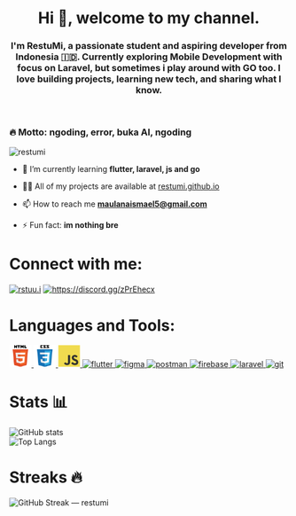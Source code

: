 <h1 align="center">Hi 👋, welcome to my channel.</h1>
<h3 align="center">
I'm <strong>RestuMi</strong>, a passionate student and aspiring developer from Indonesia 🇮🇩.  
Currently exploring <strong>Mobile Development</strong> with focus on <strong>Laravel</strong>, but sometimes i play around with <strong>GO</strong> too.  
I love building projects, learning new tech, and sharing what I know. 
</h3>
<br>
<h3>🔥 Motto: <strong>ngoding, error, buka AI, ngoding</strong></h3>

<p align="left"> <img src="https://komarev.com/ghpvc/?username=restumi&label=Profile%20views&color=0e75b6&style=flat" alt="restumi" /> </p>

- 🌱 I’m currently learning **flutter, laravel, js and go**

- 👨‍💻 All of my projects are available at [restumi.github.io](restumi.github.io)

- 📫 How to reach me **maulanaismael5@gmail.com**

- ⚡ Fun fact: **im nothing bre**

# Connect with me:
<p align="left">
<a href="https://instagram.com/rstuu.i" target="blank"><img align="center" src="https://raw.githubusercontent.com/rahuldkjain/github-profile-readme-generator/master/src/images/icons/Social/instagram.svg" alt="rstuu.i" height="30" width="40" /></a>
<a href="https://discord.gg/https://discord.gg/zPrEhecx" target="blank"><img align="center" src="https://raw.githubusercontent.com/rahuldkjain/github-profile-readme-generator/master/src/images/icons/Social/discord.svg" alt="https://discord.gg/zPrEhecx" height="30" width="40" /></a>
</p>

# Languages and Tools:
<p align="left"> 
  <a href="https://www.w3.org/html/" target="_blank" rel="noreferrer"> 
    <img src="https://raw.githubusercontent.com/devicons/devicon/master/icons/html5/html5-original-wordmark.svg" alt="html5" width="40" height="40"/> 
  </a> 
  
  <a href="https://www.w3schools.com/css/" target="_blank" rel="noreferrer"> 
    <img src="https://raw.githubusercontent.com/devicons/devicon/master/icons/css3/css3-original-wordmark.svg" alt="css3" width="40" height="40"/> 
  </a> 
  
  <a href="https://developer.mozilla.org/en-US/docs/Web/JavaScript" target="_blank" rel="noreferrer"> 
    <img src="https://raw.githubusercontent.com/devicons/devicon/master/icons/javascript/javascript-original.svg" alt="javascript" width="40" height="40"/> 
  </a> 

  <a href="https://flutter.dev" target="_blank" rel="noreferrer"> 
    <img src="https://www.vectorlogo.zone/logos/flutterio/flutterio-icon.svg" alt="flutter" width="40" height="40"/> 
  </a> 
  
  <a href="https://www.figma.com/" target="_blank" rel="noreferrer"> 
    <img src="https://www.vectorlogo.zone/logos/figma/figma-icon.svg" alt="figma" width="40" height="40"/> 
  </a> 

  <a href="https://postman.com" target="_blank" rel="noreferrer"> 
    <img src="https://www.vectorlogo.zone/logos/getpostman/getpostman-icon.svg" alt="postman" width="40" height="40"/> 
  </a> 
  
  <a href="https://firebase.google.com/" target="_blank" rel="noreferrer"> 
    <img src="https://www.vectorlogo.zone/logos/firebase/firebase-icon.svg" alt="firebase" width="40" height="40"/> 
  </a> 
  
  <a href="https://laravel.com/" target="_blank" rel="noreferrer"> 
    <img src="https://www.vectorlogo.zone/logos/laravel/laravel-icon.svg" alt="laravel" width="40" height="40"/> 
  </a> 

  <a href="https://git-scm.com/" target="_blank" rel="noreferrer"> 
    <img src="https://www.vectorlogo.zone/logos/git-scm/git-scm-icon.svg" alt="git" width="40" height="40"/> 
  </a> 
</p>


# Stats 📊
![GitHub stats](https://github-readme-stats.vercel.app/api?username=restumi&show_icons=true&theme=radical) <br>
![Top Langs](https://github-readme-stats.vercel.app/api/top-langs/?username=restumi&layout=compact&theme=radical)

# Streaks 🔥

<picture>
  <source
    media="(prefers-color-scheme: dark)"
    srcset="https://streak-stats.demolab.com?user=restumi&theme=radical&card_width=490"
  />
  <source
    media="(prefers-color-scheme: light)"
    srcset="https://streak-stats.demolab.com?user=restumi&theme=radical&card_width=490"
  />
  <img
    src="https://streak-stats.demolab.com?user=restumi&theme=radical&card_width=490"
    alt="GitHub Streak — restumi"
  />
</picture>
